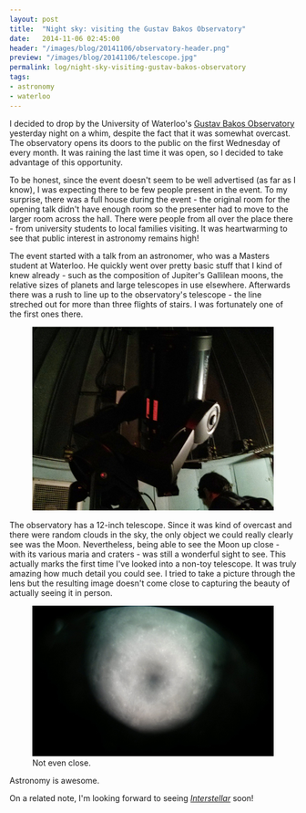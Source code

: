 ```yaml
---
layout: post
title:  "Night sky: visiting the Gustav Bakos Observatory"
date:   2014-11-06 02:45:00
header: "/images/blog/20141106/observatory-header.png"
preview: "/images/blog/20141106/telescope.jpg"
permalink: log/night-sky-visiting-gustav-bakos-observatory
tags:
- astronomy
- waterloo
---
```


I decided to drop by the University of Waterloo's <a href="https://uwaterloo.ca/astrophysics-and-gravitation/gustav-bakos-observatory">Gustav Bakos Observatory</a> yesterday night on a whim, despite the fact that it was somewhat overcast. The observatory opens its doors to the public on the first Wednesday of every month. It was raining the last time it was open, so I decided to take advantage of this opportunity.

To be honest, since the event doesn't seem to be well advertised (as far as I know), I was expecting there to be few people present in the event. To my surprise, there was a full house during the event - the original room for the opening talk didn't have enough room so the presenter had to move to the larger room across the hall. There were people from all over the place there - from university students to local families visiting. It was heartwarming to see that public interest in astronomy remains high!

The event started with a talk from an astronomer, who was a Masters student at Waterloo. He quickly went over pretty basic stuff that I kind of knew already - such as the composition of Jupiter's Gallilean moons, the relative sizes of planets and large telescopes in use elsewhere. Afterwards there was a rush to line up to the observatory's telescope - the line streched out for more than three flights of stairs. I was fortunately one of the first ones there.

<figure>
    <img src="/images/blog/20141106/telescope.jpg" width="500px" />
</figure>

The observatory has a 12-inch telescope. Since it was kind of overcast and there were random clouds in the sky, the only object we could really clearly see was the Moon. Nevertheless, being able to see the Moon up close - with its various maria and craters - was still a wonderful sight to see. This actually marks the first time I've looked into a non-toy telescope. It was truly amazing how much detail you could see. I tried to take a picture through the lens but the resulting image doesn't come close to capturing the beauty of actually seeing it in person.

<figure>
    <img src="/images/blog/20141106/moon.jpg" width="500px" />
    <figcaption>Not even close.</figcaption>
</figure>

Astronomy is awesome.

On a related note, I'm looking forward to seeing [*Interstellar*](http://en.wikipedia.org/wiki/Interstellar_(film)) soon!